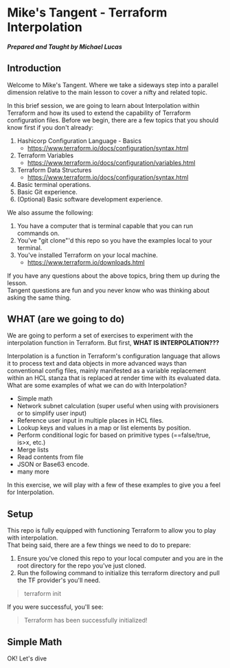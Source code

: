 # Mike's Tangent - Terraform Interpolation
#### *Prepared and Taught by Michael Lucas*

## Introduction

Welcome to Mike's Tangent.  Where we take a sideways step into a parallel dimension
relative to the main lesson to cover a nifty and related topic. 

In this brief session, we are going to learn about Interpolation within Terraform 
and how its used to extend the capability of Terraform configuration files.  Before we
begin, there are a few topics that you should know first if you don't already:

1. Hashicorp Configuration Language - Basics
    * https://www.terraform.io/docs/configuration/syntax.html
2. Terraform Variables
    * https://www.terraform.io/docs/configuration/variables.html
3. Terraform Data Structures
    * https://www.terraform.io/docs/configuration/syntax.html
4. Basic terminal operations.
5. Basic Git experience.
6. (Optional)  Basic software development experience.
    
We also assume the following:

1. You have a computer that is terminal capable that you can run commands on.
2. You've "git clone"'d this repo so you have the examples local to your terminal.
3. You've installed Terraform on your local machine.
    * https://www.terraform.io/downloads.html

If you have any questions about the above topics, bring them up during the lesson.  
Tangent questions are fun and you never know who was thinking about asking the same thing.

## WHAT (are we going to do)

We are going to perform a set of exercises to experiment with the interpolation function in Terraform. 
But first, **WHAT IS INTERPOLATION???**

Interpolation is a function in Terraform's configuration language that allows it to process text and 
data objects in more advanced ways than conventional config files, mainly manifested as a variable 
replacement within an HCL stanza that is replaced at render time with its evaluated data.  
What are some examples of what we can do with Interpolation?

- Simple math
- Network subnet calculation (super useful when using with provisioners or to simplify user input)
- Reference user input in multiple places in HCL files.
- Lookup keys and values in a map or list elements by position.
- Perform conditional logic for based on primitive types (==false/true, is>x, etc.)
- Merge lists
- Read contents from file
- JSON or Base63 encode.
- many more

In this exercise, we will play with a few of these examples to give you a feel for Interpolation.

## Setup

This repo is fully equipped with functioning Terraform to allow you to play with interpolation.  
That being said, there are a few things we need to do to prepare:

1. Ensure you've cloned this repo to your local computer and you are in the root directory for the repo 
you've just cloned.
2. Run the following command to initialize this terraform directory and pull the TF provider's you'll need.

> terraform init

If you were successful, you'll see:

> Terraform has been successfully initialized!

## Simple Math

OK! Let's dive 